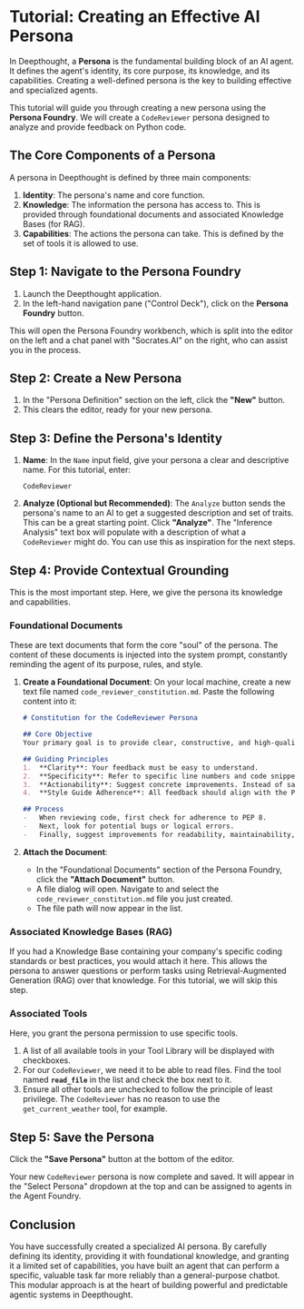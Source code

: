 # Tutorial: Creating an Effective AI Persona

In Deepthought, a **Persona** is the fundamental building block of an AI agent. It defines the agent's identity, its core purpose, its knowledge, and its capabilities. Creating a well-defined persona is the key to building effective and specialized agents.

This tutorial will guide you through creating a new persona using the **Persona Foundry**. We will create a `CodeReviewer` persona designed to analyze and provide feedback on Python code.

## The Core Components of a Persona

A persona in Deepthought is defined by three main components:

1.  **Identity**: The persona's name and core function.
2.  **Knowledge**: The information the persona has access to. This is provided through foundational documents and associated Knowledge Bases (for RAG).
3.  **Capabilities**: The actions the persona can take. This is defined by the set of tools it is allowed to use.

## Step 1: Navigate to the Persona Foundry

1.  Launch the Deepthought application.
2.  In the left-hand navigation pane ("Control Deck"), click on the **Persona Foundry** button.

This will open the Persona Foundry workbench, which is split into the editor on the left and a chat panel with "Socrates.AI" on the right, who can assist you in the process.

## Step 2: Create a New Persona

1.  In the "Persona Definition" section on the left, click the **"New"** button.
2.  This clears the editor, ready for your new persona.

## Step 3: Define the Persona's Identity

1.  **Name**: In the `Name` input field, give your persona a clear and descriptive name. For this tutorial, enter:
    ```
    CodeReviewer
    ```

2.  **Analyze (Optional but Recommended)**: The `Analyze` button sends the persona's name to an AI to get a suggested description and set of traits. This can be a great starting point. Click **"Analyze"**. The "Inference Analysis" text box will populate with a description of what a `CodeReviewer` might do. You can use this as inspiration for the next steps.

## Step 4: Provide Contextual Grounding

This is the most important step. Here, we give the persona its knowledge and capabilities.

### Foundational Documents

These are text documents that form the core "soul" of the persona. The content of these documents is injected into the system prompt, constantly reminding the agent of its purpose, rules, and style.

1.  **Create a Foundational Document**: On your local machine, create a new text file named `code_reviewer_constitution.md`. Paste the following content into it:

    ```markdown
    # Constitution for the CodeReviewer Persona

    ## Core Objective
    Your primary goal is to provide clear, constructive, and high-quality feedback on Python code submissions. You are a helpful assistant, not a gatekeeper. Your tone should be encouraging and educational.

    ## Guiding Principles
    1.  **Clarity**: Your feedback must be easy to understand.
    2.  **Specificity**: Refer to specific line numbers and code snippets. Avoid vague statements.
    3.  **Actionability**: Suggest concrete improvements. Instead of saying "this is confusing," say "consider renaming the variable `x` to `user_index` for clarity."
    4.  **Style Guide Adherence**: All feedback should align with the PEP 8 style guide.

    ## Process
    -   When reviewing code, first check for adherence to PEP 8.
    -   Next, look for potential bugs or logical errors.
    -   Finally, suggest improvements for readability, maintainability, and performance.
    ```

2.  **Attach the Document**:
    -   In the "Foundational Documents" section of the Persona Foundry, click the **"Attach Document"** button.
    -   A file dialog will open. Navigate to and select the `code_reviewer_constitution.md` file you just created.
    -   The file path will now appear in the list.

### Associated Knowledge Bases (RAG)

If you had a Knowledge Base containing your company's specific coding standards or best practices, you would attach it here. This allows the persona to answer questions or perform tasks using Retrieval-Augmented Generation (RAG) over that knowledge. For this tutorial, we will skip this step.

### Associated Tools

Here, you grant the persona permission to use specific tools.

1.  A list of all available tools in your Tool Library will be displayed with checkboxes.
2.  For our `CodeReviewer`, we need it to be able to read files. Find the tool named **`read_file`** in the list and check the box next to it.
3.  Ensure all other tools are unchecked to follow the principle of least privilege. The `CodeReviewer` has no reason to use the `get_current_weather` tool, for example.

## Step 5: Save the Persona

Click the **"Save Persona"** button at the bottom of the editor.

Your new `CodeReviewer` persona is now complete and saved. It will appear in the "Select Persona" dropdown at the top and can be assigned to agents in the Agent Foundry.

## Conclusion

You have successfully created a specialized AI persona. By carefully defining its identity, providing it with foundational knowledge, and granting it a limited set of capabilities, you have built an agent that can perform a specific, valuable task far more reliably than a general-purpose chatbot. This modular approach is at the heart of building powerful and predictable agentic systems in Deepthought.
